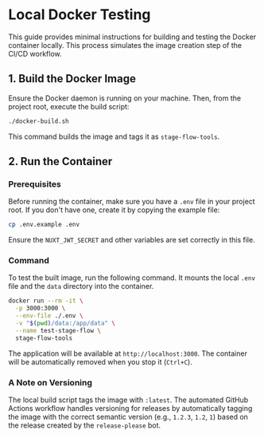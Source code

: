# Local Docker Testing

This guide provides minimal instructions for building and testing the Docker container locally. This process simulates the image creation step of the CI/CD workflow.

## 1. Build the Docker Image

Ensure the Docker daemon is running on your machine. Then, from the project root, execute the build script:

```bash
./docker-build.sh
```

This command builds the image and tags it as `stage-flow-tools`.

## 2. Run the Container

### Prerequisites

Before running the container, make sure you have a `.env` file in your project root. If you don't have one, create it by copying the example file:

```bash
cp .env.example .env
```

Ensure the `NUXT_JWT_SECRET` and other variables are set correctly in this file.

### Command

To test the built image, run the following command. It mounts the local `.env` file and the `data` directory into the container.

```bash
docker run --rm -it \
  -p 3000:3000 \
  --env-file ./.env \
  -v "$(pwd)/data:/app/data" \
  --name test-stage-flow \
  stage-flow-tools
```

The application will be available at `http://localhost:3000`. The container will be automatically removed when you stop it (`Ctrl+C`).

### A Note on Versioning

The local build script tags the image with `:latest`. The automated GitHub Actions workflow handles versioning for releases by automatically tagging the image with the correct semantic version (e.g., `1.2.3`, `1.2`, `1`) based on the release created by the `release-please` bot.
